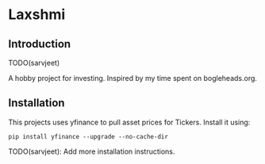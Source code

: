 # Laxshmi

## Introduction
TODO(sarvjeet)

A hobby project for investing. Inspired by my time spent on bogleheads.org.

## Installation

This projects uses yfinance to pull asset prices for Tickers. Install it using:
```
pip install yfinance --upgrade --no-cache-dir
```

TODO(sarvjeet): Add more installation instructions.
